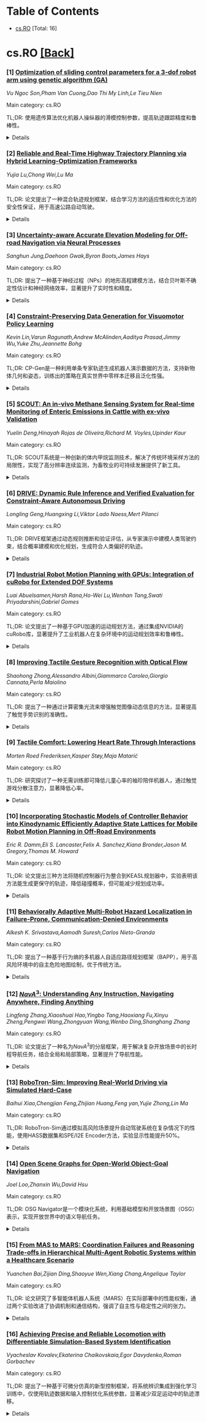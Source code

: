 <div id=toc></div>

# Table of Contents

- [cs.RO](#cs.RO) [Total: 16]


<div id='cs.RO'></div>

# cs.RO [[Back]](#toc)

### [1] [Optimization of sliding control parameters for a 3-dof robot arm using genetic algorithm (GA)](https://arxiv.org/abs/2508.04009)
*Vu Ngoc Son,Pham Van Cuong,Dao Thi My Linh,Le Tieu Nien*

Main category: cs.RO

TL;DR: 使用遗传算法优化机器人操纵器的滑模控制参数，提高轨迹跟踪精度和鲁棒性。


<details>
  <summary>Details</summary>
Motivation: 在不确定和干扰条件下，滑模控制（SMC）的参数选择对系统性能和鲁棒性至关重要，但参数优化困难。

Method: 采用遗传算法（GA）自动寻找最优SMC参数，满足性能标准。

Result: 仿真结果表明，遗传算法优化的SMC比传统SMC和模糊SMC具有更好的跟踪能力和更小的抖动效应。

Conclusion: 遗传算法优化SMC参数是一种高效方法，显著提升了机器人操纵器的控制性能。

Abstract: This paper presents a method for optimizing the sliding mode control (SMC)
parameter for a robot manipulator applying a genetic algorithm (GA). The
objective of the SMC is to achieve precise and consistent tracking of the
trajectory of the robot manipulator under uncertain and disturbed conditions.
However, the system effectiveness and robustness depend on the choice of the
SMC parameters, which is a difficult and crucial task. To solve this problem, a
genetic algorithm is used to locate the optimal values of these parameters that
gratify the capability criteria. The proposed method is efficient compared with
the conventional SMC and Fuzzy-SMC. The simulation results show that the
genetic algorithm with SMC can achieve better tracking capability and reduce
the chattering effect.

</details>


### [2] [Reliable and Real-Time Highway Trajectory Planning via Hybrid Learning-Optimization Frameworks](https://arxiv.org/abs/2508.04436)
*Yujia Lu,Chong Wei,Lu Ma*

Main category: cs.RO

TL;DR: 论文提出了一种混合轨迹规划框架，结合学习方法的适应性和优化方法的安全性保证，用于高速公路自动驾驶。


<details>
  <summary>Details</summary>
Motivation: 高速公路驾驶环境变化快且反应时间有限，碰撞风险高，需要可靠高效的轨迹规划。

Method: 采用双层架构：上层用图神经网络预测纵向速度，下层用混合整数二次规划优化路径，引入线性近似降低计算复杂度。

Result: 在复杂紧急场景中生成平滑无碰撞轨迹，成功率超97%，平均规划时间54毫秒。

Conclusion: 框架具备实时能力，能有效保证安全性和效率。

Abstract: Autonomous highway driving presents a high collision risk due to
fast-changing environments and limited reaction time, necessitating reliable
and efficient trajectory planning. This paper proposes a hybrid trajectory
planning framework that integrates the adaptability of learning-based methods
with the formal safety guarantees of optimization-based approaches. The
framework features a two-layer architecture: an upper layer employing a graph
neural network (GNN) trained on real-world highway data to predict human-like
longitudinal velocity profiles, and a lower layer utilizing path optimization
formulated as a mixed-integer quadratic programming (MIQP) problem. The primary
contribution is the lower-layer path optimization model, which introduces a
linear approximation of discretized vehicle geometry to substantially reduce
computational complexity, while enforcing strict spatiotemporal non-overlapping
constraints to formally guarantee collision avoidance throughout the planning
horizon. Experimental results demonstrate that the planner generates highly
smooth, collision-free trajectories in complex real-world emergency scenarios,
achieving success rates exceeding 97% with average planning times of 54 ms,
thereby confirming real-time capability.

</details>


### [3] [Uncertainty-aware Accurate Elevation Modeling for Off-road Navigation via Neural Processes](https://arxiv.org/abs/2508.03890)
*Sanghun Jung,Daehoon Gwak,Byron Boots,James Hays*

Main category: cs.RO

TL;DR: 提出了一种基于神经过程（NPs）的地形高程建模方法，结合贝叶斯不确定性估计和神经网络效率，显著提升了实时性和精度。


<details>
  <summary>Details</summary>
Motivation: 现有方法（如高斯过程和神经网络）无法同时满足实时性、准确性和不确定性量化的需求，限制了复杂越野环境中的导航规划与控制。

Method: 利用LiDAR和相机传感器的语义特征，结合局部球查询注意力机制，降低计算复杂度并提升插值和外推精度。

Result: 在越野数据集上表现优于基线方法，计算复杂度降低17%，同时保持了地形高程的精确估计和不确定性量化。

Conclusion: 神经过程为复杂越野环境中的地形建模提供了一种高效且表达力强的方法。

Abstract: Terrain elevation modeling for off-road navigation aims to accurately
estimate changes in terrain geometry in real-time and quantify the
corresponding uncertainties. Having precise estimations and uncertainties plays
a crucial role in planning and control algorithms to explore safe and reliable
maneuver strategies. However, existing approaches, such as Gaussian Processes
(GPs) and neural network-based methods, often fail to meet these needs. They
are either unable to perform in real-time due to high computational demands,
underestimating sharp geometry changes, or harming elevation accuracy when
learned with uncertainties. Recently, Neural Processes (NPs) have emerged as a
promising approach that integrates the Bayesian uncertainty estimation of GPs
with the efficiency and flexibility of neural networks. Inspired by NPs, we
propose an effective NP-based method that precisely estimates sharp elevation
changes and quantifies the corresponding predictive uncertainty without losing
elevation accuracy. Our method leverages semantic features from LiDAR and
camera sensors to improve interpolation and extrapolation accuracy in
unobserved regions. Also, we introduce a local ball-query attention mechanism
to effectively reduce the computational complexity of global attention by 17\%
while preserving crucial local and spatial information. We evaluate our method
on off-road datasets having interesting geometric features, collected from
trails, deserts, and hills. Our results demonstrate superior performance over
baselines and showcase the potential of neural processes for effective and
expressive terrain modeling in complex off-road environments.

</details>


### [4] [Constraint-Preserving Data Generation for Visuomotor Policy Learning](https://arxiv.org/abs/2508.03944)
*Kevin Lin,Varun Ragunath,Andrew McAlinden,Aaditya Prasad,Jimmy Wu,Yuke Zhu,Jeannette Bohg*

Main category: cs.RO

TL;DR: CP-Gen是一种利用单条专家轨迹生成机器人演示数据的方法，支持新物体几何和姿态，训练出的策略在真实世界中零样本迁移且泛化性强。


<details>
  <summary>Details</summary>
Motivation: 大规模机器人演示数据收集成本高且耗时，需要一种高效生成多样化数据的方法。

Method: 将专家轨迹分解为自由空间运动和机器人技能，通过关键点轨迹约束实现几何感知数据生成，采样变换后优化机器人关节配置。

Result: 在16个仿真任务和4个真实任务中，CP-Gen训练的策略平均成功率达77%，优于基线方法的50%。

Conclusion: CP-Gen通过几何感知数据生成显著提升了机器人策略的性能和泛化能力。

Abstract: Large-scale demonstration data has powered key breakthroughs in robot
manipulation, but collecting that data remains costly and time-consuming. We
present Constraint-Preserving Data Generation (CP-Gen), a method that uses a
single expert trajectory to generate robot demonstrations containing novel
object geometries and poses. These generated demonstrations are used to train
closed-loop visuomotor policies that transfer zero-shot to the real world and
generalize across variations in object geometries and poses. Similar to prior
work using pose variations for data generation, CP-Gen first decomposes expert
demonstrations into free-space motions and robot skills. But unlike those
works, we achieve geometry-aware data generation by formulating robot skills as
keypoint-trajectory constraints: keypoints on the robot or grasped object must
track a reference trajectory defined relative to a task-relevant object. To
generate a new demonstration, CP-Gen samples pose and geometry transforms for
each task-relevant object, then applies these transforms to the object and its
associated keypoints or keypoint trajectories. We optimize robot joint
configurations so that the keypoints on the robot or grasped object track the
transformed keypoint trajectory, and then motion plan a collision-free path to
the first optimized joint configuration. Experiments on 16 simulation tasks and
four real-world tasks, featuring multi-stage, non-prehensile and
tight-tolerance manipulation, show that policies trained using CP-Gen achieve
an average success rate of 77%, outperforming the best baseline that achieves
an average of 50%.

</details>


### [5] [SCOUT: An in-vivo Methane Sensing System for Real-time Monitoring of Enteric Emissions in Cattle with ex-vivo Validation](https://arxiv.org/abs/2508.04056)
*Yuelin Deng,Hinayah Rojas de Oliveira,Richard M. Voyles,Upinder Kaur*

Main category: cs.RO

TL;DR: SCOUT系统是一种创新的体内甲烷监测技术，解决了传统环境采样方法的局限性，实现了高分辨率连续监测，为畜牧业的可持续发展提供了新工具。


<details>
  <summary>Details</summary>
Motivation: 准确测量肠道甲烷排放是推动畜牧业可持续发展的关键瓶颈，现有方法存在数据保留率低、环境干扰和分辨率不足等问题。

Method: 开发了SCOUT系统，采用闭环气体循环设计，通过高分辨率连续监测瘤胃甲烷浓度，并与传统环境采样系统进行交叉验证。

Result: SCOUT数据保留率高达82%（传统方法仅17%），甲烷浓度测量范围更高（100-1000倍），并揭示了行为与排放的新关联。

Conclusion: SCOUT系统是一项突破性技术，为基因组选择和精准畜牧管理提供了可靠工具，同时为甲烷动态研究提供了新视角。

Abstract: Accurate measurement of enteric methane emissions remains a critical
bottleneck for advancing livestock sustainability through genetic selection and
precision management. Existing ambient sampling approaches suffer from low data
retention rates, environmental interference, and limited temporal resolution.
We developed SCOUT (Smart Cannula-mounted Optical Unit for Trace-methane), the
first robust in-vivo sensing system enabling continuous, high-resolution
monitoring of ruminal methane concentrations through an innovative closed-loop
gas recirculation design. We conducted comprehensive validation with two
cannulated Simmental heifers under contrasting dietary treatments, with
cross-platform comparison against established ambient sniffer systems. SCOUT
achieved exceptional performance with 82% data retention compared to 17% for
conventional sniffer systems, while capturing methane concentrations 100-1000x
higher than ambient approaches. Cross-platform validation demonstrated strong
scale-dependent correlations, with optimal correlation strength (r = -0.564
$\pm$ 0.007) at biologically relevant 40-minute windows and 100% statistical
significance. High-frequency monitoring revealed novel behavior-emission
coupling, including rapid concentration changes (14.5 $\pm$ 11.3k ppm)
triggered by postural transitions within 15 minutes, insights previously
inaccessible through existing technologies. The SCOUT system represents a
transformative advancement, enabling accurate, continuous emission phenotyping
essential for genomic selection programs and sustainable precision livestock
management. This validation framework establishes new benchmarks for
agricultural sensor performance while generating unprecedented biological
insights into ruminal methane dynamics, contributing essential tools for
sustainable livestock production in climate-conscious agricultural systems.

</details>


### [6] [DRIVE: Dynamic Rule Inference and Verified Evaluation for Constraint-Aware Autonomous Driving](https://arxiv.org/abs/2508.04066)
*Longling Geng,Huangxing Li,Viktor Lado Naess,Mert Pilanci*

Main category: cs.RO

TL;DR: DRIVE框架通过动态规则推断和验证评估，从专家演示中建模人类驾驶约束，结合概率建模和优化规划，生成符合人类偏好的轨迹。


<details>
  <summary>Details</summary>
Motivation: 自动驾驶需遵守隐含且上下文相关的软约束，但现有方法难以明确建模这些约束。

Method: DRIVE使用指数族似然建模估计状态转移可行性，构建概率化行为规则，并通过凸优化规划生成轨迹。

Result: 实验表明，DRIVE在多个数据集上实现0.0%的约束违反率，轨迹更平滑且泛化能力更强。

Conclusion: DRIVE框架高效、可解释且鲁棒，适用于实际部署。

Abstract: Understanding and adhering to soft constraints is essential for safe and
socially compliant autonomous driving. However, such constraints are often
implicit, context-dependent, and difficult to specify explicitly. In this work,
we present DRIVE, a novel framework for Dynamic Rule Inference and Verified
Evaluation that models and evaluates human-like driving constraints from expert
demonstrations. DRIVE leverages exponential-family likelihood modeling to
estimate the feasibility of state transitions, constructing a probabilistic
representation of soft behavioral rules that vary across driving contexts.
These learned rule distributions are then embedded into a convex
optimization-based planning module, enabling the generation of trajectories
that are not only dynamically feasible but also compliant with inferred human
preferences. Unlike prior approaches that rely on fixed constraint forms or
purely reward-based modeling, DRIVE offers a unified framework that tightly
couples rule inference with trajectory-level decision-making. It supports both
data-driven constraint generalization and principled feasibility verification.
We validate DRIVE on large-scale naturalistic driving datasets, including inD,
highD, and RoundD, and benchmark it against representative inverse constraint
learning and planning baselines. Experimental results show that DRIVE achieves
0.0% soft constraint violation rates, smoother trajectories, and stronger
generalization across diverse driving scenarios. Verified evaluations further
demonstrate the efficiency, explanability, and robustness of the framework for
real-world deployment.

</details>


### [7] [Industrial Robot Motion Planning with GPUs: Integration of cuRobo for Extended DOF Systems](https://arxiv.org/abs/2508.04146)
*Luai Abuelsamen,Harsh Rana,Ho-Wei Lu,Wenhan Tang,Swati Priyadarshini,Gabriel Gomes*

Main category: cs.RO

TL;DR: 论文提出了一种基于GPU加速的运动规划方法，通过集成NVIDIA的cuRobo库，显著提升了工业机器人在复杂环境中的运动规划效率和鲁棒性。


<details>
  <summary>Details</summary>
Motivation: 工业机器人（尤其是多轴系统）在复杂环境中的高效运动规划仍是一个关键挑战，需要更快的轨迹生成和动态避障能力。

Method: 利用NVIDIA的cuRobo库和基于CAD的数字孪生技术，结合实时并行优化，实现了快速的轨迹生成和动态碰撞避免。

Result: 在配备额外自由度（如第7轴龙门架）的机器人上验证了性能，结果显示规划速度和鲁棒性显著提升。

Conclusion: GPU加速的运动规划管道在现代工业工作流程中具有可扩展和适应性强的潜力。

Abstract: Efficient motion planning remains a key challenge in industrial robotics,
especially for multi-axis systems operating in complex environments. This paper
addresses that challenge by integrating GPU-accelerated motion planning through
NVIDIA's cuRobo library into Vention's modular automation platform. By
leveraging accurate CAD-based digital twins and real-time parallel
optimization, our system enables rapid trajectory generation and dynamic
collision avoidance for pick-and-place tasks. We demonstrate this capability on
robots equipped with additional degrees of freedom, including a 7th-axis
gantry, and benchmark performance across various scenarios. The results show
significant improvements in planning speed and robustness, highlighting the
potential of GPU-based planning pipelines for scalable, adaptable deployment in
modern industrial workflows.

</details>


### [8] [Improving Tactile Gesture Recognition with Optical Flow](https://arxiv.org/abs/2508.04338)
*Shaohong Zhong,Alessandro Albini,Giammarco Caroleo,Giorgio Cannata,Perla Maiolino*

Main category: cs.RO

TL;DR: 提出了一种通过计算密集光流来增强触觉图像动态信息的方法，显著提高了触觉手势识别的准确性。


<details>
  <summary>Details</summary>
Motivation: 现有触觉手势识别系统仅依赖触觉图像的压力分布信息，难以区分动态相似但静态图像相似的手势。

Method: 在触觉图像中计算密集光流，突出接触动态信息，作为分类器的额外输入。

Result: 实验表明，使用光流增强的触觉图像训练的分类器，手势分类准确率提高了9%。

Conclusion: 通过增强触觉图像的动态信息，可以有效提升手势识别的准确性。

Abstract: Tactile gesture recognition systems play a crucial role in Human-Robot
Interaction (HRI) by enabling intuitive communication between humans and
robots. The literature mainly addresses this problem by applying machine
learning techniques to classify sequences of tactile images encoding the
pressure distribution generated when executing the gestures. However, some
gestures can be hard to differentiate based on the information provided by
tactile images alone. In this paper, we present a simple yet effective way to
improve the accuracy of a gesture recognition classifier. Our approach focuses
solely on processing the tactile images used as input by the classifier. In
particular, we propose to explicitly highlight the dynamics of the contact in
the tactile image by computing the dense optical flow. This additional
information makes it easier to distinguish between gestures that produce
similar tactile images but exhibit different contact dynamics. We validate the
proposed approach in a tactile gesture recognition task, showing that a
classifier trained on tactile images augmented with optical flow information
achieved a 9% improvement in gesture classification accuracy compared to one
trained on standard tactile images.

</details>


### [9] [Tactile Comfort: Lowering Heart Rate Through Interactions](https://arxiv.org/abs/2508.04372)
*Morten Roed Frederiksen,Kasper Støy,Maja Matarić*

Main category: cs.RO

TL;DR: 研究探讨了一种无需训练即可降低儿童心率的袖珍陪伴机器人，通过触觉游戏分散注意力，显著降低心率。


<details>
  <summary>Details</summary>
Motivation: 现有焦虑管理策略需预先训练，研究旨在开发一种即时有效的放松工具。

Method: 采用触觉游戏机器人，通过两项研究（14天试点和18人主研究）测量心率变化。

Result: 机器人互动显著降低儿童心率（p<0.01），显示一致镇静效果。

Conclusion: 触觉陪伴机器人可增强放松技术的治疗效果。

Abstract: Children diagnosed with anxiety disorders are taught a range of strategies to
navigate situations of heightened anxiety. Techniques such as deep breathing
and repetition of mantras are commonly employed, as they are known to be
calming and reduce elevated heart rates. Although these strategies are often
effective, their successful application relies on prior training of the
children for successful use when faced with challenging situations. This paper
investigates a pocket-sized companion robot designed to offer a relaxation
technique requiring no prior training, with a focus on immediate impact on the
user's heart rate. The robot utilizes a tactile game to divert the user's
attention, thereby promoting relaxation. We conducted two studies with children
who were not diagnosed with anxiety: a 14-day pilot study with two children
(age 8) and a main study with 18 children (ages 7-8). Both studies employed a
within-subjects design and focused on measuring heart rate during tactile
interaction with the robot and during non-use. Interacting with the robot was
found to significantly lower the study participants' heart rate (p$<$0.01)
compared to the non-use condition, indicating a consistent calming effect
across all participants. These results suggest that tactile companion robots
have the potential to enhance the therapeutic value of relaxation techniques.

</details>


### [10] [Incorporating Stochastic Models of Controller Behavior into Kinodynamic Efficiently Adaptive State Lattices for Mobile Robot Motion Planning in Off-Road Environments](https://arxiv.org/abs/2508.04384)
*Eric R. Damm,Eli S. Lancaster,Felix A. Sanchez,Kiana Bronder,Jason M. Gregory,Thomas M. Howard*

Main category: cs.RO

TL;DR: 论文提出三种方法将随机控制器行为整合到KEASL规划器中，实验表明该方法能生成更保守的轨迹，降低碰撞概率，但可能减少规划成功率。


<details>
  <summary>Details</summary>
Motivation: 解决物理机器人部署中因实际物理和控制器不确定性导致的运动规划模型误差问题。

Method: 在KEASL规划器中引入随机控制器行为的三种方法，并在真实和模拟环境中进行实验验证。

Result: 整合随机控制器行为后，轨迹更保守，碰撞概率降低，但与基线规划相比，规划成功率有所下降。

Conclusion: 随机控制器行为的整合能有效减少碰撞风险，但需权衡规划成功率。

Abstract: Mobile robot motion planners rely on theoretical models to predict how the
robot will move through the world. However, when deployed on a physical robot,
these models are subject to errors due to real-world physics and uncertainty in
how the lower-level controller follows the planned trajectory. In this work, we
address this problem by presenting three methods of incorporating stochastic
controller behavior into the recombinant search space of the Kinodynamic
Efficiently Adaptive State Lattice (KEASL) planner. To demonstrate this work,
we analyze the results of experiments performed on a Clearpath Robotics Warthog
Unmanned Ground Vehicle (UGV) in an off-road, unstructured environment using
two different perception algorithms, and performed an ablation study using a
full spectrum of simulated environment map complexities. Analysis of the data
found that incorporating stochastic controller sampling into KEASL leads to
more conservative trajectories that decrease predicted collision likelihood
when compared to KEASL without sampling. When compared to baseline planning
with expanded obstacle footprints, the predicted likelihood of collisions
becomes more comparable, but reduces the planning success rate for baseline
search.

</details>


### [11] [Behaviorally Adaptive Multi-Robot Hazard Localization in Failure-Prone, Communication-Denied Environments](https://arxiv.org/abs/2508.04537)
*Alkesh K. Srivastava,Aamodh Suresh,Carlos Nieto-Granda*

Main category: cs.RO

TL;DR: 提出了一种基于行为熵的多机器人自适应路径规划框架（BAPP），用于高风险环境中的自主危险地图绘制，优于传统方法。


<details>
  <summary>Details</summary>
Motivation: 解决高风险、通信受限环境中多机器人探索与地图绘制的挑战，减少机器人因环境威胁或硬件限制导致的失败风险。

Method: 引入行为熵（BE）概念，提出BAPP框架，包含两种算法：BAPP-TID（智能触发高保真机器人）和BAPP-SIG（高风险下安全部署）。

Result: BAPP框架在单机器人和多机器人模拟中表现优异，BAPP-TID加速熵减，BAPP-SIG提高机器人存活率且信息损失最小。

Conclusion: 行为自适应规划在复杂、高风险环境中具有显著优势，BAPP框架通过空间分区和角色异构实现高效扩展。

Abstract: We address the challenge of multi-robot autonomous hazard mapping in
high-risk, failure-prone, communication-denied environments such as
post-disaster zones, underground mines, caves, and planetary surfaces. In these
missions, robots must explore and map hazards while minimizing the risk of
failure due to environmental threats or hardware limitations. We introduce a
behavior-adaptive, information-theoretic planning framework for multi-robot
teams grounded in the concept of Behavioral Entropy (BE), that generalizes
Shannon entropy (SE) to capture diverse human-like uncertainty evaluations.
Building on this formulation, we propose the Behavior-Adaptive Path Planning
(BAPP) framework, which modulates information gathering strategies via a
tunable risk-sensitivity parameter, and present two planning algorithms:
BAPP-TID for intelligent triggering of high-fidelity robots, and BAPP-SIG for
safe deployment under high risk. We provide theoretical insights on the
informativeness of the proposed BAPP framework and validate its effectiveness
through both single-robot and multi-robot simulations. Our results show that
the BAPP stack consistently outperforms Shannon-based and random strategies:
BAPP-TID accelerates entropy reduction, while BAPP-SIG improves robot
survivability with minimal loss in information gain. In multi-agent
deployments, BAPP scales effectively through spatial partitioning, mobile base
relocation, and role-aware heterogeneity. These findings underscore the value
of behavior-adaptive planning for robust, risk-sensitive exploration in
complex, failure-prone environments.

</details>


### [12] [$NavA^3$: Understanding Any Instruction, Navigating Anywhere, Finding Anything](https://arxiv.org/abs/2508.04598)
*Lingfeng Zhang,Xiaoshuai Hao,Yingbo Tang,Haoxiang Fu,Xinyu Zheng,Pengwei Wang,Zhongyuan Wang,Wenbo Ding,Shanghang Zhang*

Main category: cs.RO

TL;DR: 论文提出了一种名为$NavA^3$的分层框架，用于解决复杂开放场景中的长时程导航任务，结合全局和局部策略，显著提升了导航性能。


<details>
  <summary>Details</summary>
Motivation: 现有导航任务局限于预定义对象或指令跟随，无法满足真实场景中复杂开放需求，需开发能理解高级指令和开放词汇定位的方法。

Method: 采用分层框架：全局策略利用Reasoning-VLM解析指令并整合3D场景视图；局部策略通过NaviAfford模型（基于1.0百万样本数据集）实现开放词汇对象定位。

Result: $NavA^3$在导航性能上达到SOTA，能成功完成不同机器人平台的长时程导航任务。

Conclusion: $NavA^3$为通用导航提供了可行方案，数据集和代码将开源。

Abstract: Embodied navigation is a fundamental capability of embodied intelligence,
enabling robots to move and interact within physical environments. However,
existing navigation tasks primarily focus on predefined object navigation or
instruction following, which significantly differs from human needs in
real-world scenarios involving complex, open-ended scenes. To bridge this gap,
we introduce a challenging long-horizon navigation task that requires
understanding high-level human instructions and performing spatial-aware object
navigation in real-world environments. Existing embodied navigation methods
struggle with such tasks due to their limitations in comprehending high-level
human instructions and localizing objects with an open vocabulary. In this
paper, we propose $NavA^3$, a hierarchical framework divided into two stages:
global and local policies. In the global policy, we leverage the reasoning
capabilities of Reasoning-VLM to parse high-level human instructions and
integrate them with global 3D scene views. This allows us to reason and
navigate to regions most likely to contain the goal object. In the local
policy, we have collected a dataset of 1.0 million samples of spatial-aware
object affordances to train the NaviAfford model (PointingVLM), which provides
robust open-vocabulary object localization and spatial awareness for precise
goal identification and navigation in complex environments. Extensive
experiments demonstrate that $NavA^3$ achieves SOTA results in navigation
performance and can successfully complete longhorizon navigation tasks across
different robot embodiments in real-world settings, paving the way for
universal embodied navigation. The dataset and code will be made available.
Project website: https://NavigationA3.github.io/.

</details>


### [13] [RoboTron-Sim: Improving Real-World Driving via Simulated Hard-Case](https://arxiv.org/abs/2508.04642)
*Baihui Xiao,Chengjian Feng,Zhijian Huang,Feng yan,Yujie Zhong,Lin Ma*

Main category: cs.RO

TL;DR: RoboTron-Sim通过模拟高风险场景提升自动驾驶系统在复杂情况下的性能，使用HASS数据集和SPE/I2E Encoder方法，实验显示性能提升50%。


<details>
  <summary>Details</summary>
Motivation: 解决自动驾驶系统在罕见高风险场景中数据不足导致的性能问题。

Method: 开发HASS模拟数据集，结合SPE和I2E Encoder方法，利用多模态大语言模型学习驾驶技能。

Result: 在nuScenes数据集上性能提升约50%，达到开环规划的最先进水平。

Conclusion: RoboTron-Sim能有效提升自动驾驶在复杂场景中的表现。

Abstract: Collecting real-world data for rare high-risk scenarios, long-tailed driving
events, and complex interactions remains challenging, leading to poor
performance of existing autonomous driving systems in these critical
situations. In this paper, we propose RoboTron-Sim that improves real-world
driving in critical situations by utilizing simulated hard cases. First, we
develop a simulated dataset called Hard-case Augmented Synthetic Scenarios
(HASS), which covers 13 high-risk edge-case categories, as well as balanced
environmental conditions such as day/night and sunny/rainy. Second, we
introduce Scenario-aware Prompt Engineering (SPE) and an Image-to-Ego Encoder
(I2E Encoder) to enable multimodal large language models to effectively learn
real-world challenging driving skills from HASS, via adapting to environmental
deviations and hardware differences between real-world and simulated scenarios.
Extensive experiments on nuScenes show that RoboTron-Sim improves driving
performance in challenging scenarios by around 50%, achieving state-of-the-art
results in real-world open-loop planning. Qualitative results further
demonstrate the effectiveness of RoboTron-Sim in better managing rare high-risk
driving scenarios. Project page: https://stars79689.github.io/RoboTron-Sim/

</details>


### [14] [Open Scene Graphs for Open-World Object-Goal Navigation](https://arxiv.org/abs/2508.04678)
*Joel Loo,Zhanxin Wu,David Hsu*

Main category: cs.RO

TL;DR: OSG Navigator是一个模块化系统，利用基础模型和开放场景图（OSG）表示，实现开放世界中的语义导航任务。


<details>
  <summary>Details</summary>
Motivation: 解决开放世界语义导航的挑战，如在新环境中根据自然语言指令搜索目标物体。

Method: 采用模块化设计，结合基础模型和OSG表示，通过OSG模式自动生成环境模板，实现零样本适应。

Result: 在Fetch和Spot机器人上的实验表明，OSG Navigator在ObjectNav基准测试中达到最优性能，并能零样本泛化到多样目标、环境和机器人平台。

Conclusion: OSG Navigator通过结合基础模型和OSG表示，有效解决了开放世界语义导航问题，具有广泛适用性。

Abstract: How can we build general-purpose robot systems for open-world semantic
navigation, e.g., searching a novel environment for a target object specified
in natural language? To tackle this challenge, we introduce OSG Navigator, a
modular system composed of foundation models, for open-world Object-Goal
Navigation (ObjectNav). Foundation models provide enormous semantic knowledge
about the world, but struggle to organise and maintain spatial information
effectively at scale. Key to OSG Navigator is the Open Scene Graph
representation, which acts as spatial memory for OSG Navigator. It organises
spatial information hierarchically using OSG schemas, which are templates, each
describing the common structure of a class of environments. OSG schemas can be
automatically generated from simple semantic labels of a given environment,
e.g., "home" or "supermarket". They enable OSG Navigator to adapt zero-shot to
new environment types. We conducted experiments using both Fetch and Spot
robots in simulation and in the real world, showing that OSG Navigator achieves
state-of-the-art performance on ObjectNav benchmarks and generalises zero-shot
over diverse goals, environments, and robot embodiments.

</details>


### [15] [From MAS to MARS: Coordination Failures and Reasoning Trade-offs in Hierarchical Multi-Agent Robotic Systems within a Healthcare Scenario](https://arxiv.org/abs/2508.04691)
*Yuanchen Bai,Zijian Ding,Shaoyue Wen,Xiang Chang,Angelique Taylor*

Main category: cs.RO

TL;DR: 论文研究了多智能体机器人系统（MARS）在实际部署中的性能权衡，通过两个实验改进了协调机制和通信结构，强调了自主性与稳定性之间的张力。


<details>
  <summary>Details</summary>
Motivation: 尽管多智能体框架技术先进，但其在机器人上的实际应用仍有限，阻碍了MARS研究的进展。

Method: 研究1使用CrewAI迭代优化知识库，识别协调失败；研究2使用AutoGen评估双向通信结构，比较推理与非推理模型的性能。

Result: 研究发现协调失败需更多改进，双向通信结构能提升性能，同时揭示了自主性与稳定性的矛盾。

Conclusion: 强调边缘案例测试对提升系统可靠性和安全性的重要性，为未来实际部署提供参考。

Abstract: Multi-agent robotic systems (MARS) build upon multi-agent systems by
integrating physical and task-related constraints, increasing the complexity of
action execution and agent coordination. However, despite the availability of
advanced multi-agent frameworks, their real-world deployment on robots remains
limited, hindering the advancement of MARS research in practice. To bridge this
gap, we conducted two studies to investigate performance trade-offs of
hierarchical multi-agent frameworks in a simulated real-world multi-robot
healthcare scenario. In Study 1, using CrewAI, we iteratively refine the
system's knowledge base, to systematically identify and categorize coordination
failures (e.g., tool access violations, lack of timely handling of failure
reports) not resolvable by providing contextual knowledge alone. In Study 2,
using AutoGen, we evaluate a redesigned bidirectional communication structure
and further measure the trade-offs between reasoning and non-reasoning models
operating within the same robotic team setting. Drawing from our empirical
findings, we emphasize the tension between autonomy and stability and the
importance of edge-case testing to improve system reliability and safety for
future real-world deployment. Supplementary materials, including codes, task
agent setup, trace outputs, and annotated examples of coordination failures and
reasoning behaviors, are available at:
https://byc-sophie.github.io/mas-to-mars/.

</details>


### [16] [Achieving Precise and Reliable Locomotion with Differentiable Simulation-Based System Identification](https://arxiv.org/abs/2508.04696)
*Vyacheslav Kovalev,Ekaterina Chaikovskaia,Egor Davydenko,Roman Gorbachev*

Main category: cs.RO

TL;DR: 提出了一种基于可微分仿真的新型控制框架，将系统辨识集成到强化学习训练中，仅使用轨迹数据和输入控制优化系统参数，显著减少双足运动中的轨迹漂移。


<details>
  <summary>Details</summary>
Motivation: 双足运动中的轨迹漂移问题在强化学习和基于模型的控制中尤为突出，传统方法依赖直接扭矩测量，限制了灵活性和可扩展性。

Method: 利用可微分仿真器MuJoCo-XLA，仅通过轨迹数据（位置、速度）和控制输入估计系统参数，优化模拟行为以匹配真实运动。

Result: 实验表明，该框架显著提高了轨迹跟踪性能，支持质量和惯性等物理属性，并通过神经网络近似处理复杂非线性行为。

Conclusion: 该框架为系统辨识提供了一种灵活且可扩展的方法，适用于复杂动态系统的优化。

Abstract: Accurate system identification is crucial for reducing trajectory drift in
bipedal locomotion, particularly in reinforcement learning and model-based
control. In this paper, we present a novel control framework that integrates
system identification into the reinforcement learning training loop using
differentiable simulation. Unlike traditional approaches that rely on direct
torque measurements, our method estimates system parameters using only
trajectory data (positions, velocities) and control inputs. We leverage the
differentiable simulator MuJoCo-XLA to optimize system parameters, ensuring
that simulated robot behavior closely aligns with real-world motion. This
framework enables scalable and flexible parameter optimization. Accurate system
identification is crucial for reducing trajectory drift in bipedal locomotion,
particularly in reinforcement learning and model-based control. In this paper,
we present a novel control framework that integrates system identification into
the reinforcement learning training loop using differentiable simulation.
Unlike traditional approaches that rely on direct torque measurements, our
method estimates system parameters using only trajectory data (positions,
velocities) and control inputs. We leverage the differentiable simulator
MuJoCo-XLA to optimize system parameters, ensuring that simulated robot
behavior closely aligns with real-world motion. This framework enables scalable
and flexible parameter optimization. It supports fundamental physical
properties such as mass and inertia. Additionally, it handles complex system
nonlinear behaviors, including advanced friction models, through neural network
approximations. Experimental results show that our framework significantly
improves trajectory following.

</details>
